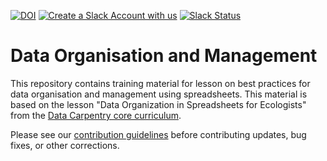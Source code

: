 [![DOI](https://zenodo.org/badge/DOI/10.5281/zenodo.3269869.svg)](https://doi.org/10.5281/zenodo.3269869)
[![Create a Slack Account with us](https://img.shields.io/badge/Create_Slack_Account-The_Carpentries-071159.svg)](https://swc-slack-invite.herokuapp.com/) 
[![Slack Status](https://img.shields.io/badge/Slack_Channel-dc--ecology--data--org-E01563.svg)](https://swcarpentry.slack.com/messages/C9WJAN3CH) 


Data Organisation and Management
================================

This repository contains training material for lesson on best practices for data organisation and management using spreadsheets. This material is based on the lesson "Data Organization in Spreadsheets for Ecologists" from the [Data Carpentry core curriculum](https://datacarpentry.org/lessons/). 

Please see our [contribution guidelines](CONTRIBUTING.md) before contributing updates, bug fixes, or other corrections.
 
